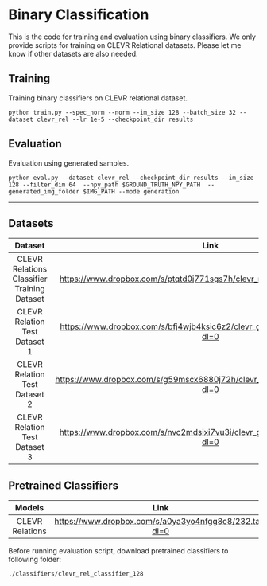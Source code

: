 # Binary Classification

This is the code for training and evaluation using binary classifiers.
We only provide scripts for training on CLEVR Relational datasets. Please let me know if other datasets
are also needed.

## Training
Training binary classifiers on CLEVR relational dataset.
```
python train.py --spec_norm --norm --im_size 128 --batch_size 32 --dataset clevr_rel --lr 1e-5 --checkpoint_dir results
```
## Evaluation
Evaluation using generated samples.
```
python eval.py --dataset clevr_rel --checkpoint_dir results --im_size 128 --filter_dim 64  --npy_path $GROUND_TRUTH_NPY_PATH  --generated_img_folder $IMG_PATH --mode generation
```
<hr>


## Datasets
|                      Dataset                      | Link | 
|:-------------------------------------------------:| :---: | 
|    CLEVR Relations Classifier Training Dataset    | https://www.dropbox.com/s/ptqtd0j771sgs7h/clevr_rel_128_30000.pickle?dl=0|
|           CLEVR Relation Test Dataset 1           | https://www.dropbox.com/s/bfj4wjb4ksic6z2/clevr_generation_1_relations.npz?dl=0|
|  CLEVR Relation Test Dataset 2    | https://www.dropbox.com/s/g59mscx6880j72h/clevr_generation_2_relations.npz?dl=0|
|  CLEVR Relation Test Dataset 3    | https://www.dropbox.com/s/nvc2mdsixi7vu3i/clevr_generation_3_relations.npz?dl=0|

## Pretrained Classifiers
|                   Models                   | Link | 
|:------------------------------------------:| :---: | 
|              CLEVR Relations               | https://www.dropbox.com/s/a0ya3yo4nfgg8c8/232.tar?dl=0|

Before running evaluation script, download pretrained classifiers to following folder:
```
./classifiers/clevr_rel_classifier_128
```